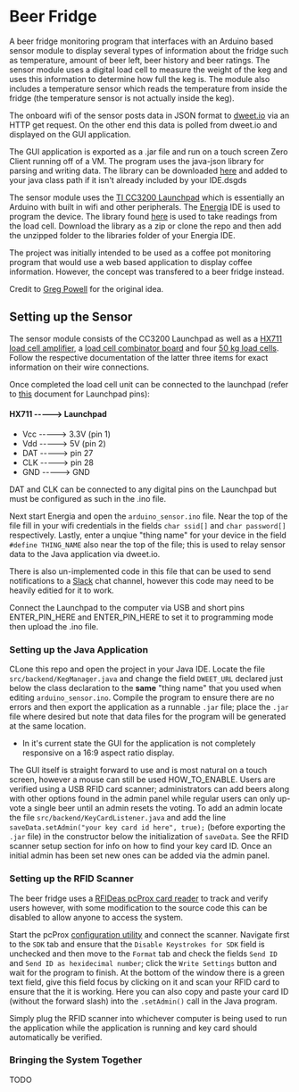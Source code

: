 # Beer Fridge
A beer fridge monitoring program that interfaces with an Arduino based sensor module to display several types of information about the fridge such as temperature, amount of beer left, beer history and beer ratings. The sensor module uses a digital load cell to measure the weight of the keg and uses this information to determine how full the keg is. The module also includes a temperature sensor which reads the temperature from inside the fridge (the temperature sensor is not actually inside the keg). 

The onboard wifi of the sensor posts data in JSON format to <a href="http://dweet.io/">dweet.io</a> via an HTTP get request. On the other end this data is polled from dweet.io and displayed on the GUI application.

The GUI application is exported as a .jar file and run on a touch screen Zero Client running off of a VM. The program uses the java-json library for parsing and writing data. The library can be downloaded <a href="http://www.java2s.com/Code/JarDownload/java/java-json.jar.zip">here</a> and added to your java class path if it isn't already included by your IDE.dsgds

The sensor module uses the <a href="https://store.ti.com/cc3200-launchxl.aspx">TI CC3200 Launchpad</a> which is essentially an Arduino with built in wifi and other peripherals. The <a href="http://energia.nu/">Energia</a> IDE is used to program the device. The library found <a href="https://github.com/bogde/HX711">here</a> is used to take readings from the load cell. Download the library as a zip or clone the repo and then add the unzipped folder to the libraries folder of your Energia IDE.

The project was initially intended to be used as a coffee pot monitoring program that would use a web based application to display coffee information. However, the concept was transfered to a beer fridge instead.

Credit to <a href="https://www.linkedin.com/in/greg-powell-b3b88515/">Greg Powell</a> for the original idea.

## Setting up the Sensor
The sensor module consists of the CC3200 Launchpad as well as a <a href="https://www.sparkfun.com/products/13879">HX711 load cell amplifier</a>, a <a href="https://www.sparkfun.com/products/13878?_ga=1.196320228.931348548.1481592610">load cell combinator board</a> and four <a href="https://www.sparkfun.com/products/10245">50 kg load cells</a>. Follow the respective documentation of the latter three items for exact information on their wire connections.

Once completed the load cell unit can be connected to the launchpad (refer to <a href="http://energia.nu/wordpress/wp-content/uploads/2014/06/LaunchPads-CC3200-%E2%80%94-Pins-Maps-12-28.jpeg">this</a> document for Launchpad pins):

#### HX711 -----> Launchpad
* Vcc   -----> 3.3V   (pin 1)
* Vdd   -----> 5V     (pin 2)
* DAT   -----> pin 27
* CLK   -----> pin 28
* GND   -----> GND

DAT and CLK can be connected to any digital pins on the Launchpad but must be configured as such in the .ino file.

Next start Energia and open the `arduino_sensor.ino` file. Near the top of the file fill in your wifi credentials in the fields `char ssid[]` and `char password[]` respectively. Lastly, enter a unqiue "thing name" for your device in the field `#define THING_NAME` also near the top of the file; this is used to relay sensor data to the Java application via dweet.io.

There is also un-implemented code in this file that can be used to send notifications to a <a href="https://slack.com/?cvosrc=ppc.google.slack&cvo_campaign=&cvo_crid=189426831117&Matchtype=p&utm_source=google&utm_medium=ppc&utm_campaign=generalbrand&c3api=5542,189426831117,slack&gclid=CM2m-ZT7wNMCFQt3fgodmmIHtQ">Slack</a> chat channel, however this code may need to be heavily editied for it to work.

Connect the Launchpad to the computer via USB and short pins ENTER_PIN_HERE and ENTER_PIN_HERE to set it to programming mode then upload the .ino file.

### Setting up the Java Application
CLone this repo and open the project in your Java IDE. Locate the file `src/backend/KegManager.java` and change the field `DWEET_URL` declared just below the class declaration to the **same** "thing name" that you used when editing `arduino_sensor.ino`. Compile the program to ensure there are no errors and then export the application as a runnable `.jar` file; place the `.jar` file where desired but note that data files for the program will be generated at the same location.

* In it's current state the GUI for the application is not completely responsive on a 16:9 aspect ratio display.

The GUI itself is straight forward to use and is most natural on a touch screen, however a mouse can still be used HOW_TO_ENABLE. Users are verified using a USB RFID card scanner; administrators can add beers along with other options found in the admin panel while regular users can only up-vote a single beer until an admin resets the voting. To add an admin locate the file `src/backend/KeyCardListener.java` and add the line `saveData.setAdmin("your key card id here", true);` (before exporting the `.jar` file) in the constructor below the initialization of `saveData`. See the RFID scanner setup section for info on how to find your key card ID. Once an initial admin has been set new ones can be added via the admin panel. 

### Setting up the RFID Scanner
The beer fridge uses a <a href="https://www.rfideas.com/products/readers/pcprox">RFIDeas pcProx card reader</a> to track and verify users however, with some modification to the source code this can be disabled to allow anyone to access the system. 

Start the pcProx <a href="https://www.rfideas.com/support/product-support/pcprox-plus">configuration utility</a> and connect the scanner. Navigate first to the `SDK` tab and ensure that the `Disable Keystrokes for SDK` field is unchecked and then move to the `Format` tab and check the fields `Send ID` and `Send ID as hexidecimal number`; click the `Write Settings` button and wait for the program to finish. At the bottom of the window there is a green text field, give this field focus by clicking on it and scan your RFID card to ensure that the it is working. Here you can also copy and paste your card ID (without the forward slash) into the `.setAdmin()` call in the Java program.

Simply plug the RFID scanner into whichever computer is being used to run the application while the application is running and key card should automatically be verified.

### Bringing the System Together
TODO
